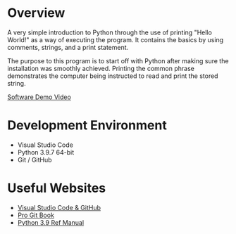 # Overview

A very simple introduction to Python through the use of printing "Hello World!" as a way of executing the program. It contains the basics by using
comments, strings, and a print statement.

The purpose to this program is to start off with Python after making sure the installation was smoothly achieved. Printing the common phrase demonstrates the computer being instructed to read and print the stored string.

[Software Demo Video](http://youtube.link.goes.here)

# Development Environment

* Visual Studio Code
* Python 3.9.7 64-bit
* Git / GitHub


# Useful Websites

* [Visual Studio Code & GitHub](https://code.visualstudio.com/docs/editor/versioncontrol)
* [Pro Git Book](https://git-scm.com/book/en/v2)
* [Python 3.9 Ref Manual](https://docs.python.org/3.9/library/index.html)